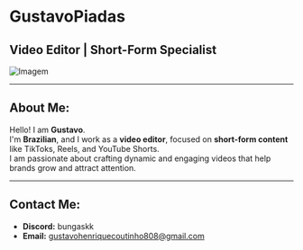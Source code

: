 # GustavoPiadas

## Video Editor | Short-Form Specialist

![Imagem](https://imgur.com/a/kWbtMly)

---

## About Me:
Hello! I am **Gustavo**.  
I'm **Brazilian**, and I work as a **video editor**, focused on **short-form content** like TikToks, Reels, and YouTube Shorts.  
I am passionate about crafting dynamic and engaging videos that help brands grow and attract attention.  

---

## Contact Me:
- **Discord:** bungaskk  
- **Email:** gustavohenriquecoutinho808@gmail.com
